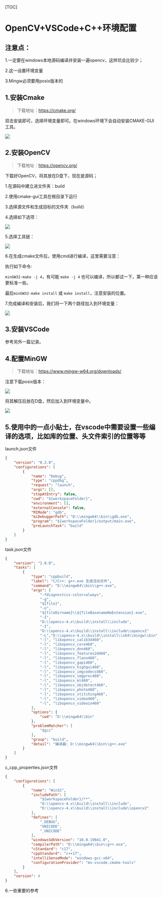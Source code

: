 [TOC]

# OpenCV+VSCode+C++环境配置

## 注意点：

1.一定要在windows本地源码编译并安装一遍opencv，这样坑会比较少；

2.这一设置环境变量

3.Mingw必须要用posix版本的

## 1.安装Cmake

> 下载地址：https://cmake.org/

双击安装即可，选择环境变量即可。在windows环境下会自动安装CMAKE-GUI工具。

![](./%5CFig%5C1.png)

## 2.安装OpenCV

> 下载地址：https://opencv.org/

下载好OpenCV，将其放在D盘下，现在是源码；

1.在源码中建立进文件夹：build

2.使用cmake-gui工具在根目录下运行

3.选择源文件和生成目标的文件夹（build）

4.选择如下选项：

![](./%5CFig%5C2.png)

5.选择工具链：

![](./%5CFig%5C3.png)

6.在生成cmake文件后，使用cmd进行编译，这里需要注意：

执行如下命令:

`minGW32-make -j 4`，有可能 `make -j 4` 也可以编译，所以都试一下，第一种应该更标准一些。

最后`minGW32-make install` 或 `make install`，注意安装的位置。

7.完成编译和安装后，我们将一下两个路径加入到环境变量：

![](./%5CFig%5C4.png)

## 3.安装VSCode

参考另外一篇记录。



## 4.配置MinGW

> 下载地址：https://www.mingw-w64.org/downloads/

注意下载posix版本：

![](./%5CFig%5C5.png)

将其解压后放在D盘，然后加入到环境变量中。

![](./%5CFig%5C6.png)

## 5.使用中的一点小贴士，在vscode中需要设置一些编译的选项，比如库的位置、头文件索引的位置等等

launch.json文件

```json
{
    "version": "0.2.0",
    "configurations": [
        {
            "name": "Debug",
            "type": "cppdbg",
            "request": "launch",
            "args": [],
            "stopAtEntry": false,
            "cwd": "${workspaceFolder}",
            "environment": [],
            "externalConsole": false,
            "MIMode": "gdb",
            "miDebuggerPath": "D:\\mingw64\\bin\\gdb.exe",
            "program": "${workspaceFolder}/output/main.exe",
            "preLaunchTask": "build"
        }
    ]
}
```

task.json文件

```json
{
    "version": "2.0.0",
    "tasks": [
        {
            "type": "cppbuild",
            "label": "C/C++: g++.exe 生成活动文件",
            "command": "D:\\mingw64\\bin\\g++.exe",
            "args": [
                "-fdiagnostics-color=always",
                "-g",
                "${file}",
                "-o",
                "${fileDirname}\\${fileBasenameNoExtension}.exe",
                "-I",
                "D:\\opencv-4.x\\build\\install\\include",
                "-I",
                "D:\\opencv-4.x\\build\\install\\include\\opencv2"
                "-L","D:\\opencv-4.x\\build\\install\\x64\\mingw\\bin",
                "-l", "libopencv_calib3d460",
                "-l", "libopencv_core460",
                "-l", "libopencv_dnn460",
                "-l", "libopencv_features2d460",
                "-l", "libopencv_flann460",
                "-l", "libopencv_gapi460",
                "-l", "libopencv_highgui460",
                "-l", "libopencv_imgcodecs460",
                "-l", "libopencv_imgproc460",
                "-l", "libopencv_ml460",
                "-l", "libopencv_objdetect460",
                "-l", "libopencv_photo460",
                "-l", "libopencv_stitching460",
                "-l", "libopencv_video460",
                "-l", "libopencv_videoio460"
            ],
            "options": {
                "cwd": "D:\\mingw64\\bin"
            },
            "problemMatcher": [
                "$gcc"
            ],
            "group": "build",
            "detail": "编译器: D:\\mingw64\\bin\\g++.exe"
        }
    ]
}
```

c_cpp_properties.json文件

```json
{
    "configurations": [
        {
            "name": "Win32",
            "includePath": [
                "${workspaceFolder}/**",
                "D:\\opencv-4.x\\build\\install\\include",
                "D:\\opencv-4.x\\build\\install\\include\\opencv2"
            ],
            "defines": [
                "_DEBUG",
                "UNICODE",
                "_UNICODE"
            ],
            "windowsSdkVersion": "10.0.19041.0",
            "compilerPath": "D:\\mingw64\\bin\\g++.exe",
            "cStandard": "c17",
            "cppStandard": "c++17",
            "intelliSenseMode": "windows-gcc-x64",
            "configurationProvider": "ms-vscode.cmake-tools"
        }
    ],
    "version": 4
}
```

6.一些重要的参考

